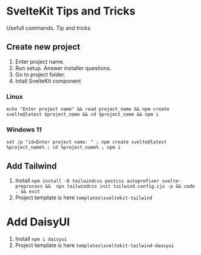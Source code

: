# SvelteKit Tips and Tricks

Usefull commands. Tip and tricks

## Create new project 
1. Enter project name.
2. Run setup. Answer installer questions.
3. Go to project folder.
3. Intall SvelteKit component

### Linux
`echo "Enter project name" && read project_name && npm create svelte@latest $project_name && cd $project_name && npm i`

### Windows 11

`set /p "id=Enter project name: " ; npm create svelte@latest %project_name% ; cd %project_name% ; npm i`


## Add Tailwind
1. Install
`npm install -D tailwindcss postcss autoprefixer svelte-preprocess &&  npx tailwindcss init tailwind.config.cjs -p && code . && exit`
2. Project template is here `templates\sveltekit-tailwind`

# Add DaisyUI
1. Install
`npm i daisyui`
2. Project template is here `templates\sveltekit-tailwind-dausyui`

